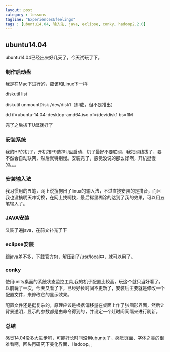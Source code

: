 ```yaml
---
layout: post
category : lessons
tagline: "Experiences&feelings"
tags : [ubuntu14.04, 输入法, java, eclipse, conky, hadoop2.2.0]
---
```



## ubuntu14.04
ubuntu14.04已经出来好几天了，今天试玩了下。

### 制作启动盘
我是在Mac下进行的，应该和Linux下一样

diskutil list

diskutil unmountDisk /dev/disk1（卸载，但不是推出）

dd if=ubuntu-14.04-desktop-amd64.iso of=/dev/disk1 bs=1M

完了之后拔下U盘就好了


### 安装系统
我的HP的机子，开机按F9选择U盘启动，机子最好不要联网，我把网线拔了，要不然会自动联网，然后就特别慢。安装完了，感觉没说的那么好啊，开机挺慢的。。。


### 安装输入法
我习惯用的五笔，网上说搜狗出了linux的输入法，不过直接安装的是拼音，而且我也没搞明天咋切换，在网上找啊找，最后稀里糊涂的达到了我的效果，可以用五笔输入了。

### JAVA安装
又装了遍java，在前文补充了下

### eclipse安装
跟java差不多，下载官方包，解压到了/usr/local中，就可以用了。

### conky
使用unity桌面的系统状态监控工具,我的机子配置比较高，玩这个就只当好看了。以前玩了一次，今天又看了下，已经好长时间不更新了，安装后主要就是修改一个配置文件，来修改它的显示效果。

配置文件还是挺复杂的，原理应该是根据偏移量在桌面上作了张图形界面，然后让背景透明，显示的参数都是由命令得到的，并设定一个赶时间间隔来进行刷新。

### 总结

感觉14.04没多大进步吧，可能好长时间没用ubuntu了，感觉页面、字体之类的很难看啊，回头再研究下美化界面，Hadoop。。
